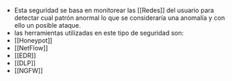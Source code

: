 - Esta seguridad se basa en monitorear las [[Redes]] del usuario para detectar cual patrón anormal lo que se consideraría una anomalía y con ello un posible ataque.
- las herramientas utilizadas en este tipo de seguridad son:
- [[Honeypot]]
- [[NetFlow]]
- [[EDR]]
- [[DLP]]
- [[NGFW]]